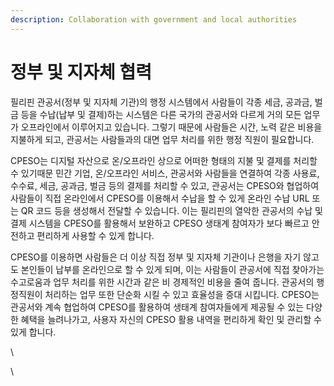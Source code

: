 ```yaml
---
description: Collaboration with government and local authorities
---
```


# 정부 및 지자체 협력

필리핀 관공서(정부 및 지자체 기관)의 행정 시스템에서 사람들이 각종 세금, 공과금, 벌금 등을 수납(납부 및 결제)하는 시스템은 다른 국가의 관공서와 다르게 거의 모든 업무가 오프라인에서 이루어지고 있습니다. 그렇기 때문에 사람들은 시간, 노력 같은 비용을 지불하게 되고, 관공서는 사람들과의 대면 업무 처리를 위한 행정 직원이 필요합니다.

CPESO는 디지털 자산으로 온/오프라인 상으로 어떠한 형태의 지불 및 결제를 처리할 수 있기때문 민간 기업, 온/오프라인 서비스, 관공서와 사람들을 연결하여 각종 사용료, 수수료, 세금, 공과금, 벌금 등의 결제를 처리할 수 있고, 관공서는 CPESO와 협업하여 사람들이 직접 온라인에서 CPESO를 이용해서 수납을 할 수 있게 온라인 수납 URL 또는 QR 코드 등을 생성해서 전달할 수 있습니다. 이는 필리핀의 열악한 관공서의 수납 및 결제 시스템을 CPESO를 활용해서 보완하고 CPESO 생태계 참여자가 보다 빠르고 안전하고 편리하게 사용할 수 있게 합니다.

CPESO를 이용하면 사람들은 더 이상 직접 정부 및 지자체 기관이나 은행을 자기 않고도 본인들이 납부를 온라인으로 할 수 있게 되며, 이는 사람들이 관공서에 직접 찾아가는 수고로움과 업무 처리를 위한 시간과 같은 비 경제적인 비용을 줄여 줍니다. 관공서의 행정직원이 처리하는 업무 또한 단순화 시킬 수 있고 효율성을 증대 시킵니다. CPESO는 관공서와 계속 협업하여 CPESO를 활용하여 생태계 참여자들에게 제공될 수 있는 다양한 혜택을 늘려나가고,  사용자 자신의 CPESO 활용 내역을 편리하게 확인 및 관리할 수 있게 합니다.

\


\
